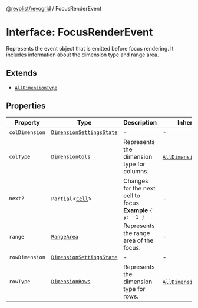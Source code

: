 [@revolist/revogrid](README.md) / FocusRenderEvent

# Interface: FocusRenderEvent

Represents the event object that is emitted before focus rendering.
It includes information about the dimension type and range area.

## Extends

- [`AllDimensionType`](Interface.AllDimensionType.md)

## Properties

| Property | Type | Description | Inherited from | Defined in |
| ------ | ------ | ------ | ------ | ------ |
| `colDimension` | [`DimensionSettingsState`](Interface.DimensionSettingsState.md) | - | - | [src/types/interfaces.ts:770](https://github.com/revolist/revogrid/blob/ec98f5e49749ad8581a7f9ebef8e2f6167a106af/src/types/interfaces.ts#L770) |
| `colType` | [`DimensionCols`](TypeAlias.DimensionCols.md) | Represents the dimension type for columns. | [`AllDimensionType`](Interface.AllDimensionType.md).`colType` | [src/types/interfaces.ts:749](https://github.com/revolist/revogrid/blob/ec98f5e49749ad8581a7f9ebef8e2f6167a106af/src/types/interfaces.ts#L749) |
| `next?` | `Partial`\<[`Cell`](Interface.Cell.md)\> | Changes for the next cell to focus. **Example** `{ y: -1 }` | - | [src/types/interfaces.ts:775](https://github.com/revolist/revogrid/blob/ec98f5e49749ad8581a7f9ebef8e2f6167a106af/src/types/interfaces.ts#L775) |
| `range` | [`RangeArea`](TypeAlias.RangeArea.md) | Represents the range area of the focus. | - | [src/types/interfaces.ts:766](https://github.com/revolist/revogrid/blob/ec98f5e49749ad8581a7f9ebef8e2f6167a106af/src/types/interfaces.ts#L766) |
| `rowDimension` | [`DimensionSettingsState`](Interface.DimensionSettingsState.md) | - | - | [src/types/interfaces.ts:768](https://github.com/revolist/revogrid/blob/ec98f5e49749ad8581a7f9ebef8e2f6167a106af/src/types/interfaces.ts#L768) |
| `rowType` | [`DimensionRows`](TypeAlias.DimensionRows.md) | Represents the dimension type for rows. | [`AllDimensionType`](Interface.AllDimensionType.md).`rowType` | [src/types/interfaces.ts:744](https://github.com/revolist/revogrid/blob/ec98f5e49749ad8581a7f9ebef8e2f6167a106af/src/types/interfaces.ts#L744) |
